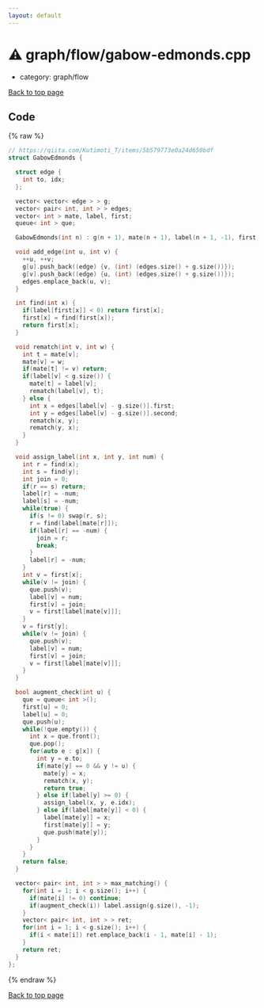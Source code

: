 ```yaml
---
layout: default
---
```


<!-- mathjax config similar to math.stackexchange -->
<script type="text/javascript" async
  src="https://cdnjs.cloudflare.com/ajax/libs/mathjax/2.7.5/MathJax.js?config=TeX-MML-AM_CHTML">
</script>
<script type="text/x-mathjax-config">
  MathJax.Hub.Config({
    TeX: { equationNumbers: { autoNumber: "AMS" }},
    tex2jax: {
      inlineMath: [ ['$','$'] ],
      processEscapes: true
    },
    "HTML-CSS": { matchFontHeight: false },
    displayAlign: "left",
    displayIndent: "2em"
  });
</script>

<script type="text/javascript" src="https://cdnjs.cloudflare.com/ajax/libs/jquery/3.4.1/jquery.min.js"></script>
<script src="https://cdn.jsdelivr.net/npm/jquery-balloon-js@1.1.2/jquery.balloon.min.js" integrity="sha256-ZEYs9VrgAeNuPvs15E39OsyOJaIkXEEt10fzxJ20+2I=" crossorigin="anonymous"></script>
<script type="text/javascript" src="../../../assets/js/copy-button.js"></script>
<link rel="stylesheet" href="../../../assets/css/copy-button.css" />


# :warning: graph/flow/gabow-edmonds.cpp
* category: graph/flow


[Back to top page](../../../index.html)



## Code
{% raw %}
```cpp
// https://qiita.com/Kutimoti_T/items/5b579773e0a24d650bdf
struct GabowEdmonds {

  struct edge {
    int to, idx;
  };

  vector< vector< edge > > g;
  vector< pair< int, int > > edges;
  vector< int > mate, label, first;
  queue< int > que;

  GabowEdmonds(int n) : g(n + 1), mate(n + 1), label(n + 1, -1), first(n + 1) {}

  void add_edge(int u, int v) {
    ++u, ++v;
    g[u].push_back((edge) {v, (int) (edges.size() + g.size())});
    g[v].push_back((edge) {u, (int) (edges.size() + g.size())});
    edges.emplace_back(u, v);
  }

  int find(int x) {
    if(label[first[x]] < 0) return first[x];
    first[x] = find(first[x]);
    return first[x];
  }

  void rematch(int v, int w) {
    int t = mate[v];
    mate[v] = w;
    if(mate[t] != v) return;
    if(label[v] < g.size()) {
      mate[t] = label[v];
      rematch(label[v], t);
    } else {
      int x = edges[label[v] - g.size()].first;
      int y = edges[label[v] - g.size()].second;
      rematch(x, y);
      rematch(y, x);
    }
  }

  void assign_label(int x, int y, int num) {
    int r = find(x);
    int s = find(y);
    int join = 0;
    if(r == s) return;
    label[r] = -num;
    label[s] = -num;
    while(true) {
      if(s != 0) swap(r, s);
      r = find(label[mate[r]]);
      if(label[r] == -num) {
        join = r;
        break;
      }
      label[r] = -num;
    }
    int v = first[x];
    while(v != join) {
      que.push(v);
      label[v] = num;
      first[v] = join;
      v = first[label[mate[v]]];
    }
    v = first[y];
    while(v != join) {
      que.push(v);
      label[v] = num;
      first[v] = join;
      v = first[label[mate[v]]];
    }
  }

  bool augment_check(int u) {
    que = queue< int >();
    first[u] = 0;
    label[u] = 0;
    que.push(u);
    while(!que.empty()) {
      int x = que.front();
      que.pop();
      for(auto e : g[x]) {
        int y = e.to;
        if(mate[y] == 0 && y != u) {
          mate[y] = x;
          rematch(x, y);
          return true;
        } else if(label[y] >= 0) {
          assign_label(x, y, e.idx);
        } else if(label[mate[y]] < 0) {
          label[mate[y]] = x;
          first[mate[y]] = y;
          que.push(mate[y]);
        }
      }
    }
    return false;
  }

  vector< pair< int, int > > max_matching() {
    for(int i = 1; i < g.size(); i++) {
      if(mate[i] != 0) continue;
      if(augment_check(i)) label.assign(g.size(), -1);
    }
    vector< pair< int, int > > ret;
    for(int i = 1; i < g.size(); i++) {
      if(i < mate[i]) ret.emplace_back(i - 1, mate[i] - 1);
    }
    return ret;
  }
};

```
{% endraw %}

[Back to top page](../../../index.html)

